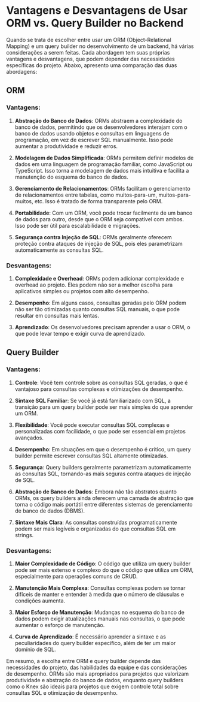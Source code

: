 # Vantagens e Desvantagens de Usar ORM vs. Query Builder no Backend

Quando se trata de escolher entre usar um ORM (Object-Relational Mapping) e um query builder no desenvolvimento de um backend, há várias considerações a serem feitas. Cada abordagem tem suas próprias vantagens e desvantagens, que podem depender das necessidades específicas do projeto. Abaixo, apresento uma comparação das duas abordagens:

## ORM

### Vantagens:

1. **Abstração do Banco de Dados**: ORMs abstraem a complexidade do banco de dados, permitindo que os desenvolvedores interajam com o banco de dados usando objetos e consultas em linguagens de programação, em vez de escrever SQL manualmente. Isso pode aumentar a produtividade e reduzir erros.

2. **Modelagem de Dados Simplificada**: ORMs permitem definir modelos de dados em uma linguagem de programação familiar, como JavaScript ou TypeScript. Isso torna a modelagem de dados mais intuitiva e facilita a manutenção do esquema do banco de dados.

3. **Gerenciamento de Relacionamentos**: ORMs facilitam o gerenciamento de relacionamentos entre tabelas, como muitos-para-um, muitos-para-muitos, etc. Isso é tratado de forma transparente pelo ORM.

4. **Portabilidade**: Com um ORM, você pode trocar facilmente de um banco de dados para outro, desde que o ORM seja compatível com ambos. Isso pode ser útil para escalabilidade e migrações.

5. **Segurança contra Injeção de SQL**: ORMs geralmente oferecem proteção contra ataques de injeção de SQL, pois eles parametrizam automaticamente as consultas SQL.

### Desvantagens:

1. **Complexidade e Overhead**: ORMs podem adicionar complexidade e overhead ao projeto. Eles podem não ser a melhor escolha para aplicativos simples ou projetos com alto desempenho.

2. **Desempenho**: Em alguns casos, consultas geradas pelo ORM podem não ser tão otimizadas quanto consultas SQL manuais, o que pode resultar em consultas mais lentas.

3. **Aprendizado**: Os desenvolvedores precisam aprender a usar o ORM, o que pode levar tempo e exigir curva de aprendizado.

## Query Builder

### Vantagens:

1. **Controle**: Você tem controle sobre as consultas SQL geradas, o que é vantajoso para consultas complexas e otimizações de desempenho.

2. **Sintaxe SQL Familiar**: Se você já está familiarizado com SQL, a transição para um query builder pode ser mais simples do que aprender um ORM.

3. **Flexibilidade**: Você pode executar consultas SQL complexas e personalizadas com facilidade, o que pode ser essencial em projetos avançados.

4. **Desempenho**: Em situações em que o desempenho é crítico, um query builder permite escrever consultas SQL altamente otimizadas.

5. **Segurança**: Query builders geralmente parametrizam automaticamente as consultas SQL, tornando-as mais seguras contra ataques de injeção de SQL.

6. **Abstração de Banco de Dados**: Embora não tão abstratos quanto ORMs, os query builders ainda oferecem uma camada de abstração que torna o código mais portátil entre diferentes sistemas de gerenciamento de banco de dados (DBMS).

7. **Sintaxe Mais Clara**: As consultas construídas programaticamente podem ser mais legíveis e organizadas do que consultas SQL em strings.

### Desvantagens:

1. **Maior Complexidade de Código**: O código que utiliza um query builder pode ser mais extenso e complexo do que o código que utiliza um ORM, especialmente para operações comuns de CRUD.

2. **Manutenção Mais Complexa**: Consultas complexas podem se tornar difíceis de manter e entender à medida que o número de cláusulas e condições aumenta.

3. **Maior Esforço de Manutenção**: Mudanças no esquema do banco de dados podem exigir atualizações manuais nas consultas, o que pode aumentar o esforço de manutenção.

4. **Curva de Aprendizado**: É necessário aprender a sintaxe e as peculiaridades do query builder específico, além de ter um maior domínio de SQL.

Em resumo, a escolha entre ORM e query builder depende das necessidades do projeto, das habilidades da equipe e das considerações de desempenho. ORMs são mais apropriados para projetos que valorizam produtividade e abstração do banco de dados, enquanto query builders como o Knex são ideais para projetos que exigem controle total sobre consultas SQL e otimização de desempenho.
